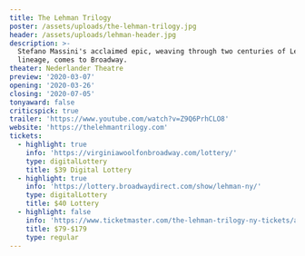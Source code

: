 ```yaml
---
title: The Lehman Trilogy
poster: /assets/uploads/the-lehman-trilogy.jpg
header: /assets/uploads/lehman-header.jpg
description: >-
  Stefano Massini's acclaimed epic, weaving through two centuries of Lehman
  lineage, comes to Broadway.
theater: Nederlander Theatre
preview: '2020-03-07'
opening: '2020-03-26'
closing: '2020-07-05'
tonyaward: false
criticspick: true
trailer: 'https://www.youtube.com/watch?v=Z9Q6PrhCLO8'
website: 'https://thelehmantrilogy.com'
tickets:
  - highlight: true
    info: 'https://virginiawoolfonbroadway.com/lottery/'
    type: digitalLottery
    title: $39 Digital Lottery
  - highlight: true
    info: 'https://lottery.broadwaydirect.com/show/lehman-ny/'
    type: digitalLottery
    title: $40 Lottery
  - highlight: false
    info: 'https://www.ticketmaster.com/the-lehman-trilogy-ny-tickets/artist/2681323'
    title: $79-$179
    type: regular
---
```

